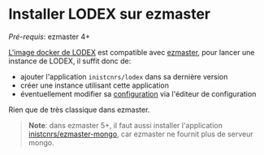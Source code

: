 # Installer LODEX sur ezmaster

_Pré-requis_: ezmaster 4+

[L'image docker de LODEX](https://hub.docker.com/r/inistcnrs/lodex/) est compatible avec [ezmaster](https://github.com/Inist-CNRS/ezmaster), pour lancer une instance de LODEX, il suffit donc de:

* ajouter l'application `inistcnrs/lodex` dans sa dernière version
* créer une instance utilisant cette application
* éventuellement modifier sa [configuration](//Configuration/README.md) via l'éditeur de configuration

Rien que de très classique dans ezmaster.

> **Note**: dans ezmaster 5+, il faut aussi installer l'application [inistcnrs/ezmaster-mongo](https://hub.docker.com/r/inistcnrs/ezmaster-mongo/), car ezmaster ne fournit plus de serveur mongo.
